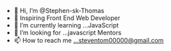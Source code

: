 - 👋 Hi, I’m @Stephen-sk-Thomas
- 👀 Inspiring Front End Web Developer 
- 🌱 I’m currently learning ...JavaScript
- 💞️ I’m looking for ...javascript Mentors 
- 📫 How to reach me ...steventom00000@gmail.com

<!---
Stephen-sk-Thomas/Stephen-sk-Thomas is a ✨ special ✨ repository because its `README.md` (this file) appears on your GitHub profile.
You can click the Preview link to take a look at your changes.
--->
